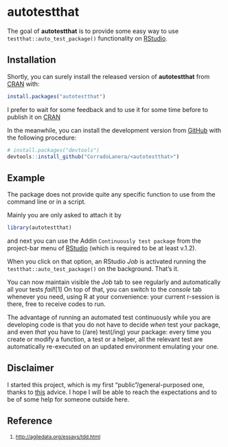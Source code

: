 
<!-- README.md is generated from README.Rmd. Please edit that file -->

# autotestthat

<!-- badges: start -->

<!-- badges: end -->

The goal of **autotestthat** is to provide some easy way to use
`testthat::auto_test_package()` functionality on
[RStudio](https://www.rstudio.com/).

## Installation

Shortly, you can surely install the released version of **autotestthat**
from [CRAN](https://CRAN.R-project.org) with:

``` r
install.packages("autotestthat")
```

I prefer to wait for some feedback and to use it for some time before to
publish it on [CRAN](https://CRAN.R-project.org)

In the meanwhile, you can install the development version from
[GitHub](https://github.com/) with the following procedure:

``` r
# install.packages("devtools")
devtools::install_github("CorradoLanera/<autotestthat>")
```

## Example

The package does not provide quite any specific function to use from the
command line or in a script.

Mainly you are only asked to attach it by

``` r
library(autotestthat)
```

and next you can use the Addin `Continuously test package` from the
project-bar menu of [RStudio](https://www.rstudio.com/) (which is
required to be at least v.1.2).

When you click on that option, an RStudio *Job* is activated running the
`testthat::auto_test_package()` on the background. That’s it.

You can now maintain visible the *Job* tab to see regularly and
automatically all your tests *fail*\!\[1\] On top of that, you can
switch to the *console* tab whenever you need, using R at your
convenience: your current r-session is there, free to receive codes to
run.

The advantage of running an automated test continuously while you are
developing code is that you do not have to decide *when* test your
package, and even *that* you have to (/are) test(/ing) your package:
every time you create or modify a function, a test or a helper, all the
relevant test are automatically re-executed on an updated environment
emulating your one.

## Disclaimer

I started this project, which is my first “public”/general-purposed one,
thanks to
[this](https://github.com/r-lib/testthat/pull/892#issuecomment-513226687)
advice. I hope I will be able to reach the expectations and to be of
some help for someone outside here.

## Reference

<small>

1.  <http://agiledata.org/essays/tdd.html>
